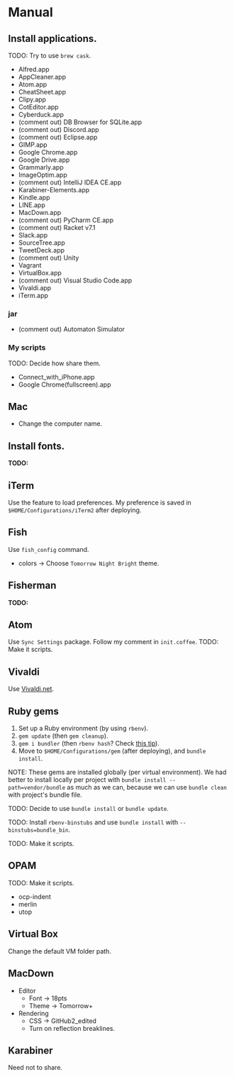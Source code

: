 # Manual
## Install applications.
TODO: Try to use `brew cask`.
*   Alfred.app
*   AppCleaner.app
*   Atom.app
*   CheatSheet.app
*   Clipy.app
*   CotEditor.app
*   Cyberduck.app
*   (comment out) DB Browser for SQLite.app
*   (comment out) Discord.app
*   (comment out) Eclipse.app
*   GIMP.app
*   Google Chrome.app
*   Google Drive.app
*   Grammarly.app
*   ImageOptim.app
*   (comment out) IntelliJ IDEA CE.app
*   Karabiner-Elements.app
*   Kindle.app
*   LINE.app
*   MacDown.app
*   (comment out) PyCharm CE.app
*   (comment out) Racket v7.1
*   Slack.app
*   SourceTree.app
*   TweetDeck.app
*   (comment out) Unity
*   Vagrant
*   VirtualBox.app
*   (comment out) Visual Studio Code.app
*   Vivaldi.app
*   iTerm.app

### jar
*   (comment out) Automaton Simulator

### My scripts
TODO: Decide how share them.
*   Connect_with_iPhone.app
*   Google Chrome(fullscreen).app

## Mac
*   Change the computer name.

## Install fonts.
**TODO:**

## iTerm
Use the feature to load preferences.
My preference is saved in `$HOME/Configurations/iTerm2` after deploying.

## Fish
Use `fish_config` command.
*   colors -> Choose `Tomorrow Night Bright` theme.

## Fisherman
**TODO:**

## Atom
Use `Sync Settings` package.
Follow my comment in `init.coffee`.
TODO: Make it scripts.

## Vivaldi
Use [Vivaldi.net](https://vivaldi.net).

## Ruby gems
1.  Set up a Ruby environment (by using `rbenv`).
2.  `gem update` (then `gem cleanup`).
3.  `gem i bundler` (then `rbenv hash`? Check [this tip](https://qiita.com/tokimari/items/51ac63a1fe244b819aea)).
4.  Move to `$HOME/Configurations/gem` (after deploying), and `bundle install`.

NOTE: These gems are installed globally (per virtual environment).
We had better to install locally per project with
`bundle install --path=vendor/bundle` as much as we can,
because we can use `bundle clean` with project's bundle file.

TODO: Decide to use `bundle install` or `bundle update`.

TODO: Install `rbenv-binstubs` and use `bundle install`
with `--binstubs=bundle_bin`.

TODO: Make it scripts.

## OPAM
TODO: Make it scripts.
*   ocp-indent
*   merlin
*   utop

## Virtual Box
Change the default VM folder path.

## MacDown
*   Editor
    *   Font -> 18pts
    *   Theme -> Tomorrow+
*   Rendering
    *   CSS -> GitHub2_edited
    *   Turn on reflection breaklines.

## Karabiner
Need not to share.
